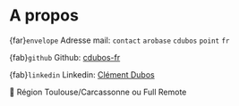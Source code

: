 # A propos

{far}`envelope` Adresse mail: `contact` `arobase` `cdubos` `point` `fr`

{fab}`github` Github: [cdubos-fr](https://github.com/cdubos-fr)

{fab}`linkedin` Linkedin: [Clément Dubos](https://www.linkedin.com/in/%F0%9F%92%BBcl%C3%A9ment-dubos-707747a5)

🧭 Région Toulouse/Carcassonne ou Full Remote
